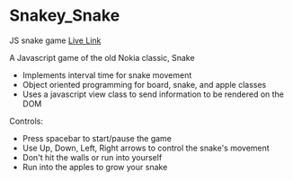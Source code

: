 # Snakey_Snake
JS snake game
[Live Link](http://benjieng.github.io/Snakey_Snake/snake.html)

A Javascript game of the old Nokia classic, Snake
- Implements interval time for snake movement 
- Object oriented programming for board, snake, and apple classes
- Uses a javascript view class to send information to be rendered on the DOM

Controls:
- Press spacebar to start/pause the game
- Use Up, Down, Left, Right arrows to control the snake's movement
- Don't hit the walls or run into yourself
- Run into the apples to grow your snake